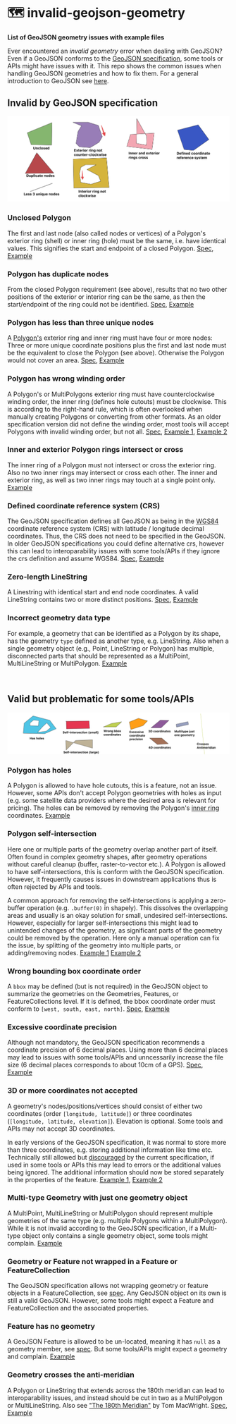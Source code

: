 # 🗺️ invalid-geojson-geometry

**List of GeoJSON geometry issues with example files**

Ever encountered an *invalid geometry* error when dealing with GeoJSON? Even if a GeoJSON conforms to the
[GeoJSON specification](https://www.rfc-editor.org/rfc/rfc7946), some tools or APIs might have issues with it.
This repo shows the common issues when handling GeoJSON geometries and how to fix them.
For a general introduction to GeoJSON see [here](https://macwright.com/2015/03/23/geojson-second-bite.html).

## Invalid by GeoJSON specification

![](images/invalid_examples.png)

### Unclosed Polygon 
The first and last node (also called nodes or vertices) of a Polygon's exterior ring (shell) or inner ring (hole) 
must be the same, i.e. have identical values. This signifies the start and endpoint of a closed Polygon. 
[Spec](https://www.rfc-editor.org/rfc/rfc7946#section-3.1.6),
[Example](examples_geojson/invalid/polygon_unclosed_polygon.geojson)

### Polygon has duplicate nodes
From the closed Polygon requirement (see above), results that no two other positions of the exterior or interior
ring can be the same, as then the start/endpoint of the ring could not be identified. 
[Spec](https://www.rfc-editor.org/rfc/rfc7946#section-3.1.6), 
[Example](examples_geojson/invalid/polygon_has_duplicate_nodes.geojson)

### Polygon has less than three unique nodes
A [Polygon's](https://macwright.com/2015/03/23/geojson-second-bite.html#polygons) exterior ring and
inner ring must have four or more nodes: Three or more unique coordinate positions plus the first and last node must 
be the equivalent to close the Polygon (see above). Otherwise the Polygon would not cover an area.
[Spec](https://www.rfc-editor.org/rfc/rfc7946#section-3.1.6),
[Example](examples_geojson/invalid/polygon_less_than_three_unique_nodes.geojson)

### Polygon has wrong winding order
A Polygon's or MultiPolygons exterior ring must have counterclockwise winding order, the inner ring (defines hole cutouts) must be
clockwise. This is according to the right-hand rule, which is often overlooked when manually creating Polygons or converting from other formats.
As an older specification version did not define the winding order, most tools will accept Polygons with invalid winding
order, but not all. 
[Spec](https://www.rfc-editor.org/rfc/rfc7946#section-3.1.6),
[Example 1](examples_geojson/invalid/polygon_exterior_ring_not_counterclockwise_winding_order.geojson),
[Example 2](examples_geojson/invalid/polygon_inner_ring_not_clockwise_winding_order.geojson)

### Inner and exterior Polygon rings intersect or cross
The inner ring of a Polygon must not intersect or cross the exterior ring. Also no two inner rings
may intersect or cross each other. The inner and exterior ring, as well as two inner rings may touch at a single point
only.
[Example](examples_geojson/invalid/fc_polygon_inner_and_exterior_ring_cross.geojson)

### Defined coordinate reference system (CRS)
The GeoJSON specification defines all GeoJSON as being in the [WGS84](https://de.wikipedia.org/wiki/World_Geodetic_System_1984)
coordinate reference system (CRS) with latitude / longitude decimal coordinates. Thus, the CRS does not need to be
specified in the GeoJSON. In older GeoJSON specifications you could define alternative crs, however this can lead to
interoparability issues with some tools/APIs if they ignore the crs definition and assume WGS84.
[Spec](https://www.rfc-editor.org/rfc/rfc7946#section-4),
[Example](examples_geojson/invalid/crs_defined.geojson)

### Zero-length LineString
A Linestring with identical start and end node coordinates. A valid LineString contains two or more distinct positions.
[Spec](https://www.rfc-editor.org/rfc/rfc7946#section-3.1.4),
[Example](examples_geojson/invalid/linestring_zero_length.geojson)

### Incorrect geometry data type
For example, a geometry that can be identified as a Polygon by its shape, has the geometry `type` defined as another
type, e.g. LineString. Also when a single geometry object (e.g., Point, LineString or Polygon) has multiple, disconnected parts that should be
represented as a MultiPoint, MultiLineString or MultiPolygon.
[Example](examples_geojson/invalid/incorrect_geometry_data_type.geojson)

<br>

## Valid but problematic for some tools/APIs 

![](images/valid_problematic.png)

### Polygon has holes
A Polygon is allowed to have hole cutouts, this is a feature, not an issue. However, some APIs don't accept
Polygon geometries with holes as input (e.g. some satellite data providers where the desired area is relevant for
pricing). The holes can be removed by removing the
Polygon's [inner ring](https://macwright.com/2015/03/23/geojson-second-bite.html#polygons) coordinates. 
[Example](examples_geojson/valid_but_problematic/polygon_has_holes.geojson)

### Polygon self-intersection
Here one or multiple parts of the geometry overlap another part of itself. Often found in complex geometry shapes,
after geometry operations without careful cleanup (buffer, raster-to-vector etc.).
A Polygon is allowed to have self-intersections, this is conform with the GeoJSON specification. However, it frequently
causes issues in downstream applications thus is often rejected by APIs and tools.

A common approach for removing the self-intersections is applying a zero-buffer operation (e.g. `.buffer(0)` in
shapely). This dissolves the overlapping areas and usually is an okay solution for small, undesired self-intersections.
However, especially for larger self-intersections this might lead to unintended changes of the geometry, as significant
parts of the geometry could be removed by the operation. Here only a manual operation can fix the issue, by splitting of
the geometry into multiple parts, or adding/removing nodes.
[Example 1](examples_geojson/valid_but_problematic/polygon_selfintersection_small.geojson) 
[Example 2](examples_geojson/valid_but_problematic/polygon_selfintersection_large.geojson)

### Wrong bounding box coordinate order
A `bbox` may be defined (but is not required) in the GeoJSON object to summarize the geometries on the Geometries,
Features, or FeatureCollections level. If it is defined, the bbox coordinate order must conform
to `[west, south, east, north]`.
[Spec](https://www.rfc-editor.org/rfc/rfc7946#section-3),
[Example](examples_geojson/valid_but_problematic/wrong_bounding_box_coordinate_order.geojson)

### Excessive coordinate precision
Although not mandatory, the GeoJSON specification recommends a coordinate precision of 6 decimal places. Using more
than 6 decimal places may lead to issues with some tools/APIs and unncessarily increase the file size (6 decimal places
corresponds to about 10cm of a GPS).
[Spec](https://www.rfc-editor.org/rfc/rfc7946#section-11.2),
[Example](examples_geojson/valid_but_problematic/excessive_coordinate_precision.geojson)

### 3D or more coordinates not accepted
A geometry's nodes/positions/vertices should consist of either two coordinates (order `[longitude, latitude]`) or three
coordinates (`[longitude, latitude, elevation]`). Elevation is optional. Some tools and APIs may not accept 3D coordinates.

In early versions of the GeoJSON specification, it was normal to store more than three coordinates, e.g. storing additional information like time etc. Technically still
allowed but [discouraged](https://www.rfc-editor.org/rfc/rfc7946#section-3.1.1) by the current specification, if used in some
tools or APIs this may lead to errors or the additional values being ignored. The additional information should now be stored
separately in the properties of the feature.
[Example 1](examples_geojson/valid_but_problematic/3d_coordinates.geojson),
[Example 2](examples_geojson/valid_but_problematic/4d_coordinates.geojson)

### Multi-type Geometry with just one geometry object
A MultiPoint, MultiLineString or MultiPolygon should represent multiple geometries of the same type
(e.g. multiple Polygons within a MultiPolygon). While it is not invalid according to the GeoJSON specification, if
a Multi-type object only contains a single geometry object, some tools might complain.
[Example](examples_geojson/valid_but_problematic/multitype_geometry_with_just_one_geometry.geojson)

### Geometry or Feature not wrapped in a Feature or FeatureCollection
The GeoJSON specification allows not wrapping geometry or feature objects in a FeatureCollection,
see [spec](https://www.rfc-editor.org/rfc/rfc7946#section-2). Any GeoJSON object on its own is still a valid GeoJSON. 
However, some tools might expect a Feature and FeatureCollection and the associated properties.

### Feature has no geometry
A GeoJSON Feature is allowed to be un-located, meaning it has `null` as a geometry member, see
[spec](https://www.rfc-editor.org/rfc/rfc7946#section-3.2). But some tools/APIs might expect a geometry and complain.
[Example](examples_geojson/valid_but_problematic/feature_has_no_geometry.geojson)

### Geometry crosses the anti-meridian
A Polygon or LineString that extends across the 180th meridian can lead to interoparability issues, and instead
should be cut in two as a MultiPolygon or MultiLineString. Also
see ["The 180th Meridian"](https://macwright.com/2016/09/26/the-180th-meridian.html) by Tom MacWright.
[Spec](https://www.rfc-editor.org/rfc/rfc7946#section-3.1.9),
[Example](examples_geojson/valid_but_problematic/geometry_crosses_the_antimeridian.geojson)
